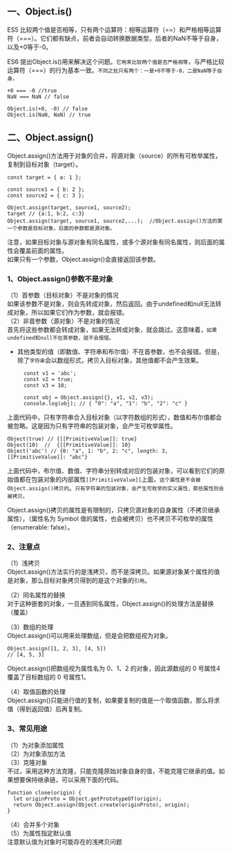## 一、Object.is()
ES5 比较两个值是否相等，只有两个运算符：相等运算符（==）和严格相等运算符（===）。它们都有缺点，前者会自动转换数据类型，后者的NaN不等于自身，以及+0等于-0。<br>

ES6 提出Object.is()用来解决这个问题。`它用来比较两个值是否严格相等`，与严格比较运算符（===）的行为基本一致。`不同之处只有两个：一是+0不等于-0，二是NaN等于自身。`

    +0 === -0 //true
    NaN === NaN // false

    Object.is(+0, -0) // false
    Object.is(NaN, NaN) // true
## 二、Object.assign()
Object.assign()方法用于对象的合并，将源对象（source）的所有可枚举属性，复制到目标对象（target）。

    const target = { a: 1 };

    const source1 = { b: 2 };
    const source2 = { c: 3 };

    Object.assign(target, source1, source2);
    target // {a:1, b:2, c:3}
    Object.assign(target, source1, source2,...);  //Object.assign()方法的第一个参数是目标对象，后面的参数都是源对象。
注意，如果目标对象与源对象有同名属性，或多个源对象有同名属性，则后面的属性会覆盖前面的属性。<br>
如果只有一个参数，Object.assign()会直接返回该参数。<br>

### 1、Object.assign()参数不是对象
（1）首参数（目标对象）不是对象的情况 <br>
如果该参数不是对象，则会先转成对象，然后返回。由于undefined和null无法转成对象，所以如果它们作为参数，就会报错。<br>
（2）非首参数（源对象）不是对象的情况 <br>
首先将这些参数都会转成对象，如果无法转成对象，就会跳过。这意味着，`如果undefined和null不在首参数，就不会报错。`<br>

* 其他类型的值（即数值、字符串和布尔值）不在首参数，也不会报错。但是，除了`字符串`会以数组形式，拷贝入目标对象，其他值都不会产生效果。

        const v1 = 'abc';
        const v2 = true;
        const v3 = 10;

        const obj = Object.assign({}, v1, v2, v3);
        console.log(obj); // { "0": "a", "1": "b", "2": "c" }
上面代码中，只有字符串合入目标对象（以字符数组的形式），数值和布尔值都会被忽略。这是因为只有字符串的包装对象，会产生可枚举属性。

    Object(true) // {[[PrimitiveValue]]: true}
    Object(10)  //  {[[PrimitiveValue]]: 10}
    Object('abc') // {0: "a", 1: "b", 2: "c", length: 3, [[PrimitiveValue]]: "abc"}
上面代码中，布尔值、数值、字符串分别转成对应的包装对象，可以看到它们的原始值都在包装对象的内部属性`[[PrimitiveValue]]`上面，`这个属性是不会被Object.assign()拷贝的`。`只有字符串的包装对象，会产生可枚举的实义属性，那些属性则会被拷贝。` <br>

Object.assign()拷贝的属性是有限制的，只拷贝源对象的自身属性（不拷贝继承属性），（属性名为 Symbol 值的属性，也会被拷贝）也不拷贝不可枚举的属性（enumerable: false）。<br>

### 2、注意点<br>
（1）浅拷贝 <br>
Object.assign()方法实行的是浅拷贝，而不是深拷贝。如果源对象某个属性的值是对象，那么目标对象拷贝得到的是这个对象的`引用`。 <br>

（2）同名属性的替换<br>
对于这种嵌套的对象，一旦遇到同名属性，Object.assign()的处理方法是替换（覆盖） <br>

（3）数组的处理<br>
Object.assign()可以用来处理数组，但是会把数组视为对象。<br>

    Object.assign([1, 2, 3], [4, 5])
    // [4, 5, 3]
Object.assign()把数组视为属性名为 0、1、2 的对象，因此源数组的 0 号属性4覆盖了目标数组的 0 号属性1。<br>

（4）取值函数的处理<br>
Object.assign()只能进行值的复制，如果要复制的值是一个取值函数，那么将求值（得到返回值）后再复制。
### 3、常见用途
（1）为对象添加属性<br>
（2）为对象添加方法<br>
（3）克隆对象<br>
不过，采用这种方法克隆，只能克隆原始对象自身的值，不能克隆它继承的值。如果想要保持继承链，可以采用下面的代码。

    function clone(origin) {
      let originProto = Object.getPrototypeOf(origin);
      return Object.assign(Object.create(originProto), origin);
    }
（4）合并多个对象<br>
（5）为属性指定默认值<br>
注意默认值为对象时可能存在的浅拷贝问题
